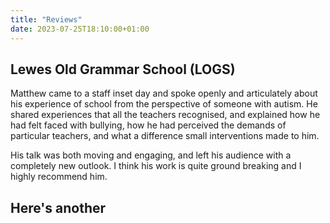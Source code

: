 ```yaml
---
title: "Reviews"
date: 2023-07-25T18:10:00+01:00
---
```


## Lewes Old Grammar School (LOGS)

Matthew came to a staff inset day and spoke openly and articulately about his experience of school from the perspective of someone with autism.
He shared experiences that all the teachers recognised, and explained how he had felt faced with bullying, how he had perceived the demands of particular teachers, and what a difference small interventions made to him.

His talk was both moving and engaging, and left his audience with a completely new outlook. I think his work is quite ground breaking and I highly recommend him.

## Here's another